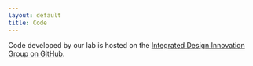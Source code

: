 ```yaml
---
layout: default
title: Code
---
```


Code developed by our lab is hosted on the [Integrated Design Innovation Group on GitHub](https://github.com/CMU-Integrated-Design-Innovation-Group). 


